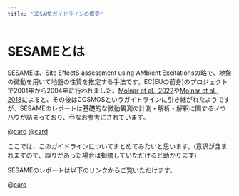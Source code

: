```yaml
---
title: "SESAMEガイドラインの概要"
---
```


# SESAMEとは
SESAMEは、Site EffectS assessment using AMbient Excitationsの略で、地盤の微動を用いて地盤の性質を推定する手法です。EC(EUの前身)のプロジェクトで2001年から2004年に行われました。[Molnar et al., 2022](https://link.springer.com/article/10.1007/s10950-021-10062-9)や[Molnar et al., 2018](https://link.springer.com/article/10.1007/s10712-018-9464-4)によると、その後はCOSMOSというガイドラインに引き継がれたようですが、SESAMEのレポートは基礎的な微動観測の計測・解析・解釈に関するノウハウが詰まっており、今なお参考にされています。

@[card](https://link.springer.com/article/10.1007/s10950-021-10062-9)
@[card](https://link.springer.com/article/10.1007/s10712-018-9464-4)

ここでは、このガイドラインについてまとめてみたいと思います。(意訳が含まれますので、誤りがあった場合は指摘していただけると助かります)

SESAMEのレポートは以下のリンクからご覧いただけます。

@[card](https://sesame.geopsy.org/Delivrables/Del-D23-HV_User_Guidelines.pdf)